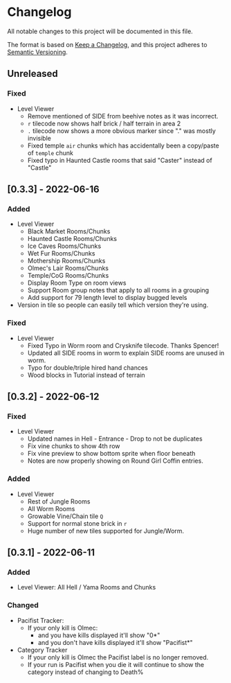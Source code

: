 # Changelog

All notable changes to this project will be documented in this file.

The format is based on [Keep a Changelog](https://keepachangelog.com/en/1.0.0/),
and this project adheres to [Semantic Versioning](https://semver.org/spec/v2.0.0.html).

## Unreleased

### Fixed

- Level Viewer
  - Remove mentioned of SIDE from beehive notes as it was incorrect.
  - `r` tilecode now shows half brick / half terrain in area 2
  - `.` tilecode now shows a more obvious marker since "." was mostly invisible
  - Fixed temple `air` chunks which has accidentally been a copy/paste of `temple` chunk
  - Fixed typo in Haunted Castle rooms that said "Caster" instead of "Castle"

## [0.3.3] - 2022-06-16

### Added

- Level Viewer
  - Black Market Rooms/Chunks
  - Haunted Castle Rooms/Chunks
  - Ice Caves Rooms/Chunks
  - Wet Fur Rooms/Chunks
  - Mothership Rooms/Chunks
  - Olmec's Lair Rooms/Chunks
  - Temple/CoG Rooms/Chunks
  - Display Room Type on room views
  - Support Room group notes that apply to all rooms in a grouping
  - Add support for 79 length level to display bugged levels
- Version in tile so people can easily tell which version they're using.

### Fixed

- Level Viewer
  - Fixed Typo in Worm room and Crysknife tilecode. Thanks Spencer!
  - Updated all SIDE rooms in worm to explain SIDE rooms are unused in worm.
  - Typo for double/triple hired hand chances
  - Wood blocks in Tutorial instead of terrain

## [0.3.2] - 2022-06-12

### Fixed

- Level Viewer
  - Updated names in Hell - Entrance - Drop to not be duplicates
  - Fix vine chunks to show 4th row
  - Fix vine preview to show bottom sprite when floor beneath
  - Notes are now properly showing on Round Girl Coffin entries.

### Added

- Level Viewer
  - Rest of Jungle Rooms
  - All Worm Rooms
  - Growable Vine/Chain tile `Q`
  - Support for normal stone brick in `r`
  - Huge number of new tiles supported for Jungle/Worm.

## [0.3.1] - 2022-06-11

### Added

- Level Viewer: All Hell / Yama Rooms and Chunks

### Changed

- Pacifist Tracker:
  - If your only kill is Olmec:
    - and you have kills displayed it'll show "0\*"
    - and you don't have kills displayed it'll show "Pacifist\*"
- Category Tracker
  - If your only kill is Olmec the Pacifist label is no longer removed.
  - If your run is Pacifist when you die it will continue to show the category instead of changing to Death%
